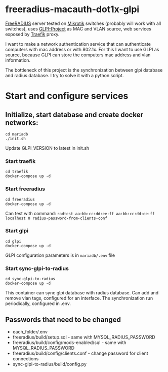 # freeradius-macauth-dot1x-glpi
[FreeRADIUS](https://freeradius.org/) server tested on [Mikrotik](https://mikrotik.com/) switches (probably will work with all switches), uses [GLPI-Project](https://glpi-project.org/) as MAC and VLAN source, web services exposed by [Traefik](https://traefik.io/) proxy.

I want to make a network authentication service that can authenticate computers with mac address or with 802.1x. For this I want to use GLPI as source, because GLPI can store the computers mac address and vlan information.

The bottleneck of this project is the synchronization between glpi database and radius database. I try to solve it with a python script.

# Start and configure services

## Initialize, start database and create docker networks:

```
cd mariadb
./init.sh
```
Update GLPI_VERSION to latest in init.sh

### Start traefik
```
cd traefik
docker-compose up -d
```

### Start freeradius
```
cd freeradius
docker-compose up -d
```
Can test with command: `radtest aa:bb:cc:dd:ee:ff aa:bb:cc:dd:ee:ff localhost 0 radius-password-from-clients-conf`

### Start glpi
```
cd glpi
docker-compose up -d
```
GLPI configuration parameters is in `mariadb/.env` file

### Start sync-glpi-to-radius
```
cd sync-glpi-to-radius
docker-compose up -d
```
This container can sync glpi database with radius database. Can add and remove vlan tags, configured for an interface. The synchronization run periodically, configured in .env. 

## Passwords that need to be changed
 - each_folder/.env
 - freeradius/build/setup.sql - same with MYSQL_RADIUS_PASSWORD
 - freeradius/build/config/mods-enabled/sql - same with MYSQL_RADIUS_PASSWORD
 - freeradius/build/config/clients.conf - change password for client connections
 - sync-glpi-to-radius/build/config.py
